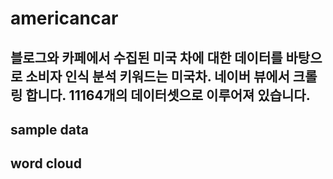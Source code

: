 # americancar

블로그와 카페에서 수집된 미국 차에 대한 데이터를 바탕으로 소비자 인식 분석
키워드는 미국차. 네이버 뷰에서 크롤링 합니다. 11164개의 데이터셋으로 이루어져 있습니다.
---

sample data
---

word cloud
---
